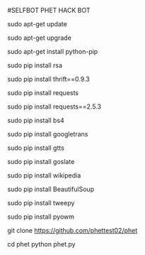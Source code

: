 #SELFBOT PHET HACK BOT

sudo apt-get update

sudo apt-get upgrade

sudo apt-get install python-pip

sudo pip install rsa

sudo pip install thrift==0.9.3

sudo pip install requests

sudo pip install requests==2.5.3

sudo pip install bs4

sudo pip install googletrans

sudo pip install gtts

sudo pip install goslate

sudo pip install wikipedia

sudo pip install BeautifulSoup

sudo pip install tweepy

sudo pip install pyowm

git clone https://github.com/phettest02/phet

cd phet
python phet.py
